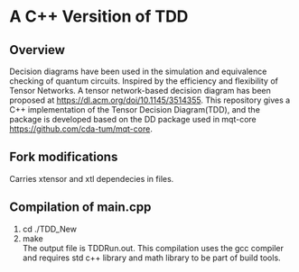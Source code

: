 # A C++ Versition of TDD

## Overview
Decision diagrams have been used in the simulation and equivalence checking of quantum circuits. Inspired by the efficiency and flexibility of Tensor Networks. A tensor network-based decision diagram has been proposed at https://dl.acm.org/doi/10.1145/3514355. This repository gives a C++ implementation of the Tensor Decision Diagram(TDD), and the package is developed based on the DD package used in mqt-core https://github.com/cda-tum/mqt-core. 

## Fork modifications
Carries xtensor and xtl dependecies in files.

## Compilation of main.cpp
1) cd ./TDD_New
2) make  
The output file is TDDRun.out.
This compilation uses the gcc compiler and requires std c++ library and math library to be part of build tools.